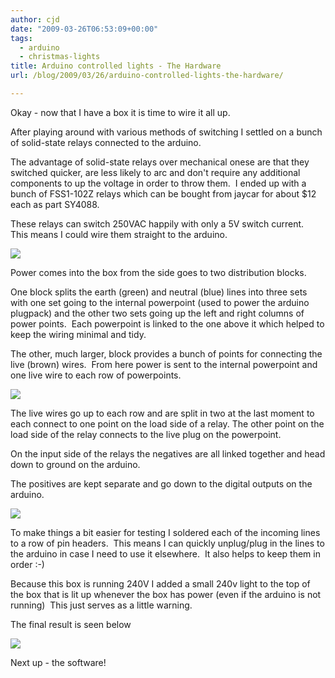 ```yaml
---
author: cjd
date: "2009-03-26T06:53:09+00:00"
tags:
  - arduino
  - christmas-lights
title: Arduino controlled lights - The Hardware
url: /blog/2009/03/26/arduino-controlled-lights-the-hardware/

---
```

Okay - now that I have a box it is time to wire it all up.

After playing around with various methods of switching I settled on a bunch of solid-state relays connected to the arduino.

The advantage of solid-state relays over mechanical onese are that they switched quicker, are less likely to arc and don't require any additional components to up the voltage in order to throw them.  I ended up with a bunch of FSS1-102Z relays which can be bought from jaycar for about $12 each as part SY4088.

These relays can switch 250VAC happily with only a 5V switch current.  This means I could wire them straight to the arduino.

[![](http://farm4.static.flickr.com/3585/3385977271_cc4c2ce5d5.jpg?v=0)](http://www.flickr.com/photos/74003126@N00/3385977271/)

Power comes into the box from the side goes to two distribution blocks.

One block splits the earth (green) and neutral (blue) lines into three sets with one set going to the internal powerpoint (used to power the arduino plugpack) and the other two sets going up the left and right columns of power points.  Each powerpoint is linked to the one above it which helped to keep the wiring minimal and tidy.

The other, much larger, block provides a bunch of points for connecting the live (brown) wires.  From here power is sent to the internal powerpoint and one live wire to each row of powerpoints.

[![](http://farm4.static.flickr.com/3653/3385978447_3e92029953.jpg?v=0)](http://www.flickr.com/photos/74003126@N00/3385978447/)  

The live wires go up to each row and are split in two at the
last moment to each connect to one point on the load side of a relay.
The other point on the load side of the relay connects to the live plug
on the powerpoint.

On the input side of the relays the negatives are all linked together and head down to ground on the arduino.

The positives are kept separate and go down to the digital outputs on the arduino.

[![](http://farm4.static.flickr.com/3586/3385977905_41a08b25ae.jpg?v=0)](http://www.flickr.com/photos/74003126@N00/3385977905/)

To make things a bit easier for testing I soldered each of the incoming lines to a row of pin headers.  This means I can quickly unplug/plug in the lines to the arduino in case I need to use it elsewhere.  It also helps to keep them in order :-)

Because this box is running 240V I added a small 240v light to the top of the box that is lit up whenever the box has power (even if the arduino is not running)  This just serves as a little warning.  

The final result is seen below  

[![](http://farm4.static.flickr.com/3459/3385976651_1f79b55ba8.jpg?v=0)](http://www.flickr.com/photos/74003126@N00/3385976651/)

Next up - the software!   
